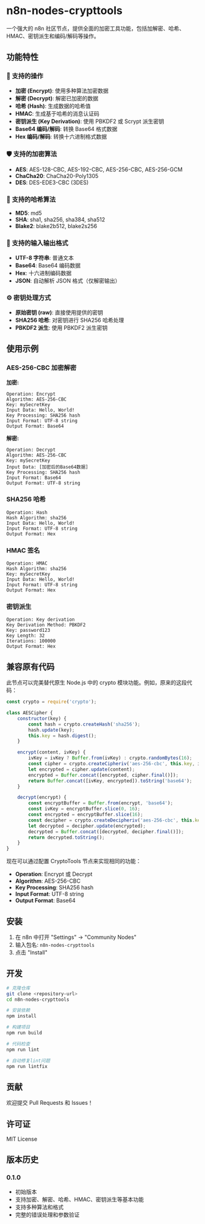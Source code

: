 # n8n-nodes-crypttools

一个强大的 n8n 社区节点，提供全面的加密工具功能，包括加解密、哈希、HMAC、密钥派生和编码/解码等操作。

## 功能特性

### 🔐 支持的操作

- **加密 (Encrypt)**: 使用多种算法加密数据
- **解密 (Decrypt)**: 解密已加密的数据
- **哈希 (Hash)**: 生成数据的哈希值
- **HMAC**: 生成基于哈希的消息认证码
- **密钥派生 (Key Derivation)**: 使用 PBKDF2 或 Scrypt 派生密钥
- **Base64 编码/解码**: 转换 Base64 格式数据
- **Hex 编码/解码**: 转换十六进制格式数据

### 🛡️ 支持的加密算法

- **AES**: AES-128-CBC, AES-192-CBC, AES-256-CBC, AES-256-GCM
- **ChaCha20**: ChaCha20-Poly1305
- **DES**: DES-EDE3-CBC (3DES)

### 🔑 支持的哈希算法

- **MD5**: md5
- **SHA**: sha1, sha256, sha384, sha512
- **Blake2**: blake2b512, blake2s256

### 📁 支持的输入输出格式

- **UTF-8 字符串**: 普通文本
- **Base64**: Base64 编码数据
- **Hex**: 十六进制编码数据
- **JSON**: 自动解析 JSON 格式（仅解密输出）

### ⚙️ 密钥处理方式

- **原始密钥 (raw)**: 直接使用提供的密钥
- **SHA256 哈希**: 对密钥进行 SHA256 哈希处理
- **PBKDF2 派生**: 使用 PBKDF2 派生密钥

## 使用示例

### AES-256-CBC 加密解密

**加密:**
```
Operation: Encrypt
Algorithm: AES-256-CBC
Key: mySecretKey
Input Data: Hello, World!
Key Processing: SHA256 hash
Input Format: UTF-8 string
Output Format: Base64
```

**解密:**
```
Operation: Decrypt
Algorithm: AES-256-CBC
Key: mySecretKey
Input Data: [加密后的Base64数据]
Key Processing: SHA256 hash
Input Format: Base64
Output Format: UTF-8 string
```

### SHA256 哈希

```
Operation: Hash
Hash Algorithm: sha256
Input Data: Hello, World!
Input Format: UTF-8 string
Output Format: Hex
```

### HMAC 签名

```
Operation: HMAC
Hash Algorithm: sha256
Key: mySecretKey
Input Data: Hello, World!
Input Format: UTF-8 string
Output Format: Hex
```

### 密钥派生

```
Operation: Key derivation
Key Derivation Method: PBKDF2
Key: password123
Key Length: 32
Iterations: 100000
Output Format: Hex
```

## 兼容原有代码

此节点可以完美替代原生 Node.js 中的 crypto 模块功能。例如，原来的这段代码：

```javascript
const crypto = require('crypto');

class AESCipher {
    constructor(key) {
        const hash = crypto.createHash('sha256');
        hash.update(key);
        this.key = hash.digest();
    }

    encrypt(content, ivKey) {
        ivKey = ivKey ? Buffer.from(ivKey) : crypto.randomBytes(16);
        const cipher = crypto.createCipheriv('aes-256-cbc', this.key, ivKey);
        let encrypted = cipher.update(content);
        encrypted = Buffer.concat([encrypted, cipher.final()]);
        return Buffer.concat([ivKey, encrypted]).toString('base64');
    }

    decrypt(encrypt) {
        const encryptBuffer = Buffer.from(encrypt, 'base64');
        const ivKey = encryptBuffer.slice(0, 16);
        const encrypted = encryptBuffer.slice(16);
        const decipher = crypto.createDecipheriv('aes-256-cbc', this.key, ivKey);
        let decrypted = decipher.update(encrypted);
        decrypted = Buffer.concat([decrypted, decipher.final()]);
        return decrypted.toString();
    }
}
```

现在可以通过配置 CryptoTools 节点来实现相同的功能：

- **Operation**: Encrypt 或 Decrypt
- **Algorithm**: AES-256-CBC
- **Key Processing**: SHA256 hash
- **Input Format**: UTF-8 string
- **Output Format**: Base64

## 安装

1. 在 n8n 中打开 "Settings" -> "Community Nodes"
2. 输入包名: `n8n-nodes-crypttools`
3. 点击 "Install"

## 开发

```bash
# 克隆仓库
git clone <repository-url>
cd n8n-nodes-crypttools

# 安装依赖
npm install

# 构建项目
npm run build

# 代码检查
npm run lint

# 自动修复lint问题
npm run lintfix
```

## 贡献

欢迎提交 Pull Requests 和 Issues！

## 许可证

MIT License

## 版本历史

### 0.1.0
- 初始版本
- 支持加密、解密、哈希、HMAC、密钥派生等基本功能
- 支持多种算法和格式
- 完整的错误处理和参数验证
